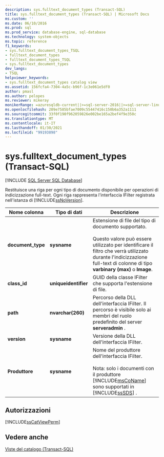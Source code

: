 ```yaml
---
description: sys.fulltext_document_types (Transact-SQL)
title: sys.fulltext_document_types (Transact-SQL) | Microsoft Docs
ms.custom: ''
ms.date: 06/10/2016
ms.prod: sql
ms.prod_service: database-engine, sql-database
ms.technology: system-objects
ms.topic: reference
f1_keywords:
- sys.fulltext_document_types_TSQL
- fulltext_document_types
- fulltext_document_types_TSQL
- sys.fulltext_document_types
dev_langs:
- TSQL
helpviewer_keywords:
- sys.fulltext_document_types catalog view
ms.assetid: 156fcfa4-7304-4a5c-b96f-1c3e061e5df0
author: pmasl
ms.author: pelopes
ms.reviewer: mikeray
monikerRange: =azuresqldb-current||>=sql-server-2016||>=sql-server-linux-2017||=azuresqldb-mi-current
ms.openlocfilehash: 209e7585bfae7009c55447416c150b6a352a1111
ms.sourcegitcommit: 33f0f190f962059826e002be165a2bef4f9e350c
ms.translationtype: MT
ms.contentlocale: it-IT
ms.lasthandoff: 01/30/2021
ms.locfileid: "99193898"
---
```

# <a name="sysfulltext_document_types-transact-sql"></a>sys.fulltext_document_types (Transact-SQL)
[!INCLUDE [SQL Server SQL Database](../../includes/applies-to-version/sql-asdb.md)]

  Restituisce una riga per ogni tipo di documento disponibile per operazioni di indicizzazione full-text. Ogni riga rappresenta l'interfaccia IFilter registrata nell'istanza di [!INCLUDE[ssNoVersion](../../includes/ssnoversion-md.md)].  
  
 
|Nome colonna|Tipo di dati|Descrizione|  
|-----------------|---------------|-----------------|  
|**document_type**|**sysname**|Estensione di file del tipo di documento supportato.<br /><br /> Questo valore può essere utilizzato per identificare il filtro che verrà utilizzato durante l'indicizzazione full-text di colonne di tipo **varbinary (max)** o **Image**.|  
|**class_id**|**uniqueidentifier**|GUID della classe IFilter che supporta l'estensione di file.|  
|**path**|**nvarchar(260)**|Percorso della DLL dell'interfaccia IFilter. Il percorso è visibile solo ai membri del ruolo predefinito del server **serveradmin** .|  
|**version**|**sysname**|Versione della DLL dell'interfaccia IFilter.|  
|**Produttore**|**sysname**|Nome del produttore dell'interfaccia IFilter.<br /><br /> Nota: solo i documenti con il produttore [!INCLUDE[msCoName](../../includes/msconame-md.md)] sono supportati in [!INCLUDE[ssSDS](../../includes/sssds-md.md)] .|  
  
## <a name="permissions"></a>Autorizzazioni  
 [!INCLUDE[ssCatViewPerm](../../includes/sscatviewperm-md.md)]  
  
## <a name="see-also"></a>Vedere anche  
 [Viste del catalogo &#40;Transact-SQL&#41;](../../relational-databases/system-catalog-views/catalog-views-transact-sql.md)  
  
  
